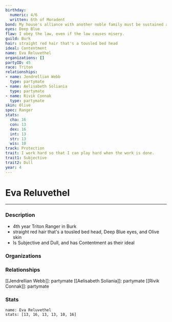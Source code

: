 ```yaml
---
birthday:
  numeric: 4/6
  written: 6th of Moradent
bond: My house's alliance with another noble family must be sustained at all costs.
eyes: Deep Blue
flaw: I obey the law, even if the law causes misery.
guild: Burk
hair: straight red hair that's a tousled bed head
ideal: Contentment
name: Eva Reluvethel
organizations: []
partyID: 45
race: Triton
relationships:
- name: Jendrellian Webb
  type: partymate
- name: Aelisabeth Soliania
  type: partymate
- name: Rivik Connak
  type: partymate
skin: Olive
spec: Ranger
stats:
  cha: 16
  con: 13
  dex: 16
  int: 13
  str: 13
  wis: 10
track: Protection
trait: I work hard so that I can play hard when the work is done.
trait1: Subjective
trait2: Dull
year: 4
---
```

# Eva Reluvethel
---
### Description
- 4th year Triton Ranger in Burk
- straight red hair that's a tousled bed head, Deep Blue eyes, and Olive skin
- Is Subjective and Dull, and has Contentment as their ideal

### Organizations
### Relationships
[[Jendrellian Webb]]: partymate
[[Aelisabeth Soliania]]: partymate
[[Rivik Connak]]: partymate
### Stats
```statblock
name: Eva Reluvethel
stats: [13, 16, 13, 13, 10, 16]
```